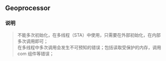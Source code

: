 ## Geoprocessor
### 说明
> 不能多次初始化，在多线程（STA）中使用，只需要在外部初始化，在内部多次调用即可；  
> 在多线程中多次调用会发生不可预知的错误；包括读取受保护的内存，调用 com 组件等错误；